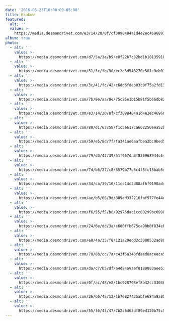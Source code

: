 ```yaml
---
date: '2016-05-23T10:00:00-05:00'
title: Krakow
featured:
  alt: ''
  value: >-
    https://media.desmondrivet.com/e3/14/20/8f/cf3098484a1d4e2ec46968971684181d9446ec57e80d899aa1756b41.jpg
album: true
photo:
  - alt: ''
    value: >-
      https://media.desmondrivet.com/d7/5a/3e/b9/c0f22b7c32bd1b1013591858befd2dd42914a3bbd7bf9b75ec341334.jpg
  - alt: ''
    value: >-
      https://media.desmondrivet.com/51/3c/fb/90/ec2d3d543270e581e9cb01d04cf1f00a55956515199ff600aaeda346.jpg
  - alt: ''
    value: >-
      https://media.desmondrivet.com/3c/41/fc/42/c6dd6fdeb03c0f75a2fd133fadfda061075e3b05c6a15f410956956d.jpg
  - alt: ''
    value: >-
      https://media.desmondrivet.com/7b/9e/aa/0e/75c25e1b15b81f5b66db827c5b4fc7539223dbfce7ae7132103d5ecb.jpg
  - alt: ''
    value: >-
      https://media.desmondrivet.com/e3/14/20/8f/cf3098484a1d4e2ec46968971684181d9446ec57e80d899aa1756b41.jpg
  - alt: ''
    value: >-
      https://media.desmondrivet.com/80/d1/63/58/f1c3e617ca602250eea52b9b653e3dae495db1c16a5a7295a443004c.jpg
  - alt: ''
    value: >-
      https://media.desmondrivet.com/59/e5/8d/7f/fa341ae6aafbea2bc9bed58b55a1d70a9edee57fe22ac95efb888067.jpg
  - alt: ''
    value: >-
      https://media.desmondrivet.com/79/d3/42/39/51f957da3f830968944c643783cf9d357a3eb4015c4ad2505c23d0ed.jpg
  - alt: ''
    value: >-
      https://media.desmondrivet.com/7d/b6/27/c8/3579b77e5c4f5fc15bab5dc09f492da18babfd5a7be4d77f30753444.jpg
  - alt: ''
    value: >-
      https://media.desmondrivet.com/34/ca/39/10/11cc14c2d88af6f9190ad4aacf5db780a069f6efee50756dff0c10ee.jpg
  - alt: ''
    value: >-
      https://media.desmondrivet.com/ae/b5/66/9d/809ed332216faf977fe44cd8caad1f5398eff7695c9160e513ac0809.jpg
  - alt: ''
    value: >-
      https://media.desmondrivet.com/f6/55/f5/b0/92976dac1cc00299bc699080e9bb198121b05e10e45d36b6ce7d6bad.jpg
  - alt: ''
    value: >-
      https://media.desmondrivet.com/24/6e/dd/3a/c680ffb675ca90b0f834ebd17efdbdc1b21be44430eb664e3596ec22.jpg
  - alt: ''
    value: >-
      https://media.desmondrivet.com/e8/4a/35/f8/121a29edd2c3080532ad89d82c341c48d4d0e792d62cb4ecc98a8fbd.jpg
  - alt: ''
    value: >-
      https://media.desmondrivet.com/78/8b/cc/7a/c43f5a343fdaed8aceeca525536d06bdab08f1506ba0b987f4a19842.jpg
  - alt: ''
    value: >-
      https://media.desmondrivet.com/da/c7/b5/df/a4d84a9aef8180883aee51653bd94b8a9a51141977c93934dbc23557.jpg
  - alt: ''
    value: >-
      https://media.desmondrivet.com/0f/ac/48/e8/1bc928708ef8b32cc33046f680fd9457c8ac80a1e157e3bda9003b92.jpg
  - alt: ''
    value: >-
      https://media.desmondrivet.com/26/b6/45/12/1b76827435abfe684a8a856f4b464e539cf886ca1f679c244e1d46b2.jpg
  - alt: ''
    value: >-
      https://media.desmondrivet.com/55/f6/43/47/7b2c6d63df89ed120b75c5cf640b46c7d23a3c4d64ccf50a40a7ff6d.jpg
---
```


